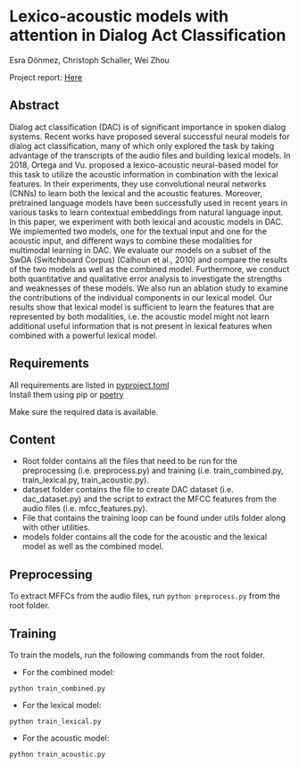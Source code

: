 # Lexico-acoustic models with attention in Dialog Act Classification
Esra Dönmez, Christoph Schaller, Wei Zhou

Project report: [Here](https://github.com/esradonmez/Dialogue_act_classification/blob/main/report.pdf)

## Abstract
Dialog act classification (DAC) is of significant importance in spoken dialog systems. Recent works have proposed several successful neural models for dialog act classification, many of which only explored the task by taking advantage of the transcripts of the audio files and building lexical models. In 2018, Ortega and Vu. proposed a lexico-acoustic neural-based model for this task to utilize the acoustic information in combination with the lexical features. In their experiments, they use convolutional neural networks (CNNs) to learn both the lexical and the acoustic features. Moreover, pretrained language models have been successfully used in recent years in various tasks to learn contextual embeddings from natural language input. In this paper, we experiment with both lexical and acoustic models in DAC. We implemented two models, one for the textual input and one for the acoustic input, and different ways to combine these modalities for multimodal learning in DAC. We evaluate our models on a subset of the SwDA (Switchboard Corpus) (Calhoun et al., 2010) and compare the results of the two models as well as the combined model. Furthermore, we conduct both quantitative and qualitative error analysis to investigate the strengths and weaknesses of these models. We also run an ablation study to examine the contributions of the individual components in our lexical model. Our results show that lexical model is sufficient to learn the features that are represented by both modalities, i.e. the acoustic model might not learn additional useful information that is not present in lexical features when combined with a powerful lexical model.

## Requirements

All requirements are listed in [pyproject.toml](pyproject.toml)  
Install them using pip or [poetry](https://python-poetry.org/)  

Make sure the required data is available.

## Content
- Root folder contains all the files that need to be run for the preprocessing (i.e. preprocess.py) and training (i.e. train_combined.py, train_lexical.py, train_acoustic.py).
- dataset folder contains the file to create DAC dataset (i.e. dac_dataset.py) and the script to extract the MFCC features from the audio files (i.e. mfcc_features.py).
- File that contains the training loop can be found under utils folder along with other utilities.
- models folder contains all the code for the acoustic and the lexical model as well as the combined model.

## Preprocessing 
To extract MFFCs from the audio files, run
`python preprocess.py` from the root folder.

## Training
To train the models, run the following commands from the root folder.
- For the combined model:
```
python train_combined.py
```
- For the lexical model:
```
python train_lexical.py
```
- For the acoustic model:
```
python train_acoustic.py
```
